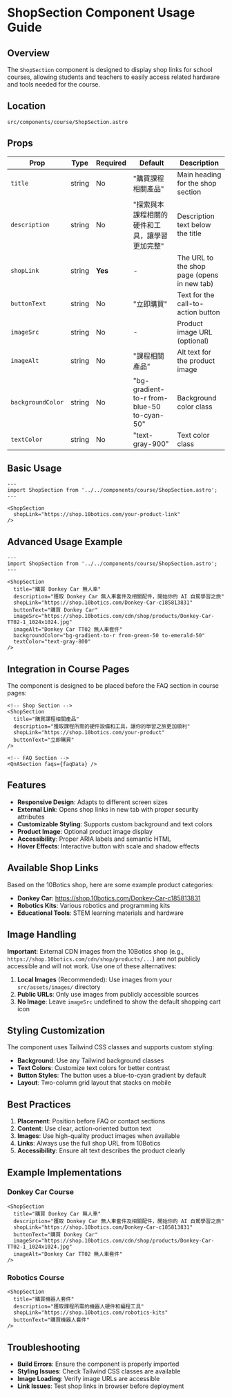 # ShopSection Component Usage Guide

## Overview
The `ShopSection` component is designed to display shop links for school courses, allowing students and teachers to easily access related hardware and tools needed for the course.

## Location
`src/components/course/ShopSection.astro`

## Props

| Prop | Type | Required | Default | Description |
|------|------|----------|---------|-------------|
| `title` | string | No | "購買課程相關產品" | Main heading for the shop section |
| `description` | string | No | "探索與本課程相關的硬件和工具，讓學習更加完整" | Description text below the title |
| `shopLink` | string | **Yes** | - | The URL to the shop page (opens in new tab) |
| `buttonText` | string | No | "立即購買" | Text for the call-to-action button |
| `imageSrc` | string | No | - | Product image URL (optional) |
| `imageAlt` | string | No | "課程相關產品" | Alt text for the product image |
| `backgroundColor` | string | No | "bg-gradient-to-r from-blue-50 to-cyan-50" | Background color class |
| `textColor` | string | No | "text-gray-900" | Text color class |

## Basic Usage

```astro
---
import ShopSection from '../../components/course/ShopSection.astro';
---

<ShopSection 
  shopLink="https://shop.10botics.com/your-product-link"
/>
```

## Advanced Usage Example

```astro
---
import ShopSection from '../../components/course/ShopSection.astro';
---

<ShopSection 
  title="購買 Donkey Car 無人車"
  description="獲取 Donkey Car 無人車套件及相關配件，開始你的 AI 自駕學習之旅"
  shopLink="https://shop.10botics.com/Donkey-Car-c185813831"
  buttonText="購買 Donkey Car"
  imageSrc="https://shop.10botics.com/cdn/shop/products/Donkey-Car-TT02-1_1024x1024.jpg"
  imageAlt="Donkey Car TT02 無人車套件"
  backgroundColor="bg-gradient-to-r from-green-50 to-emerald-50"
  textColor="text-gray-800"
/>
```

## Integration in Course Pages

The component is designed to be placed before the FAQ section in course pages:

```astro
<!-- Shop Section -->
<ShopSection 
  title="購買課程相關產品"
  description="獲取課程所需的硬件設備和工具，讓你的學習之旅更加順利"
  shopLink="https://shop.10botics.com/your-product"
  buttonText="立即購買"
/>

<!-- FAQ Section -->
<QnASection faqs={faqData} />
```

## Features

- **Responsive Design**: Adapts to different screen sizes
- **External Link**: Opens shop links in new tab with proper security attributes
- **Customizable Styling**: Supports custom background and text colors
- **Product Image**: Optional product image display
- **Accessibility**: Proper ARIA labels and semantic HTML
- **Hover Effects**: Interactive button with scale and shadow effects

## Available Shop Links

Based on the 10Botics shop, here are some example product categories:

- **Donkey Car**: https://shop.10botics.com/Donkey-Car-c185813831
- **Robotics Kits**: Various robotics and programming kits
- **Educational Tools**: STEM learning materials and hardware

## Image Handling

**Important**: External CDN images from the 10Botics shop (e.g., `https://shop.10botics.com/cdn/shop/products/...`) are not publicly accessible and will not work. Use one of these alternatives:

1. **Local Images** (Recommended): Use images from your `src/assets/images/` directory
2. **Public URLs**: Only use images from publicly accessible sources
3. **No Image**: Leave `imageSrc` undefined to show the default shopping cart icon

## Styling Customization

The component uses Tailwind CSS classes and supports custom styling:

- **Background**: Use any Tailwind background classes
- **Text Colors**: Customize text colors for better contrast
- **Button Styles**: The button uses a blue-to-cyan gradient by default
- **Layout**: Two-column grid layout that stacks on mobile

## Best Practices

1. **Placement**: Position before FAQ or contact sections
2. **Content**: Use clear, action-oriented button text
3. **Images**: Use high-quality product images when available
4. **Links**: Always use the full shop URL from 10Botics
5. **Accessibility**: Ensure alt text describes the product clearly

## Example Implementations

### Donkey Car Course
```astro
<ShopSection 
  title="購買 Donkey Car 無人車"
  description="獲取 Donkey Car 無人車套件及相關配件，開始你的 AI 自駕學習之旅"
  shopLink="https://shop.10botics.com/Donkey-Car-c185813831"
  buttonText="購買 Donkey Car"
  imageSrc="https://shop.10botics.com/cdn/shop/products/Donkey-Car-TT02-1_1024x1024.jpg"
  imageAlt="Donkey Car TT02 無人車套件"
/>
```

### Robotics Course
```astro
<ShopSection 
  title="購買機器人套件"
  description="獲取課程所需的機器人硬件和編程工具"
  shopLink="https://shop.10botics.com/robotics-kits"
  buttonText="購買機器人套件"
/>
```

## Troubleshooting

- **Build Errors**: Ensure the component is properly imported
- **Styling Issues**: Check Tailwind CSS classes are available
- **Image Loading**: Verify image URLs are accessible
- **Link Issues**: Test shop links in browser before deployment
